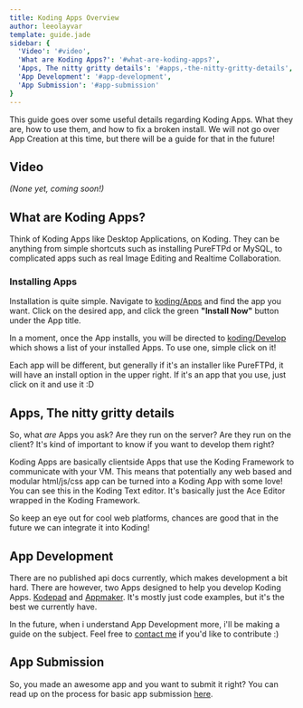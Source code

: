```yaml
---
title: Koding Apps Overview
author: leeolayvar
template: guide.jade
sidebar: {
  'Video': '#video',
  'What are Koding Apps?': '#what-are-koding-apps?',
  'Apps, The nitty gritty details': '#apps,-the-nitty-gritty-details',
  'App Development': '#app-development',
  'App Submission': '#app-submission'
}
---
```



This guide goes over some useful details regarding Koding Apps. What they are,
how to use them, and how to fix a broken install. We will not go over
App Creation at this time, but there will be a guide for that in the future!



## Video

*(None yet, coming soon!)*



## What are Koding Apps?

Think of Koding Apps like Desktop Applications, on Koding. They can be
anything from simple shortcuts such as installing PureFTPd or MySQL,
to complicated apps such as real Image Editing and Realtime Collaboration.

### Installing Apps

Installation is quite simple. Navigate to [koding/Apps][0] and find the app
you want. Click on the desired app, and click the green **"Install Now"**
button under the App title.

In a moment, once the App installs, you will be directed to
[koding/Develop][1] which shows a list of your installed Apps. To use one,
simple click on it!

Each app will be different, but generally if it's an installer like
PureFTPd, it will have an install option in the upper right. If it's an
app that you use, just click on it and use it :D



## Apps, The nitty gritty details

So, what *are* Apps you ask? Are they run on the server? Are they run on the
client? It's kind of important to know if you want to develop them right?

Koding Apps are basically clientside Apps that use the Koding Framework
to communicate with your VM. This means that potentially any web based
and modular html/js/css app can be turned into a Koding App with some
love! You can see this in the Koding Text editor. It's basically just the
Ace Editor wrapped in the Koding Framework.

So keep an eye out for cool web platforms, chances are good that in
the future we can integrate it into Koding!



## App Development

There are no published api docs currently, which makes development a bit
hard. There are however, two Apps designed to help you develop Koding Apps.
[Kodepad][2] and [Appmaker][3]. It's mostly just code examples, but it's the
best we currently have.

In the future, when i understand App Development more, i'll be making a
guide on the subject. Feel free to [contact me][4] if you'd like to
contribute :)



## App Submission

So, you made an awesome app and you want to submit it right? You can read up 
on the process for basic app submission [here](http://koding.github.io/docs/guides/app-submission/).




[0]: https://koding.com/Apps
[1]: https://koding.com/Develop
[2]: https://koding.com/Apps/kodepad
[3]: https://koding.com/Apps/appmaker
[4]: https://github.com/koding/docs/issues/new

